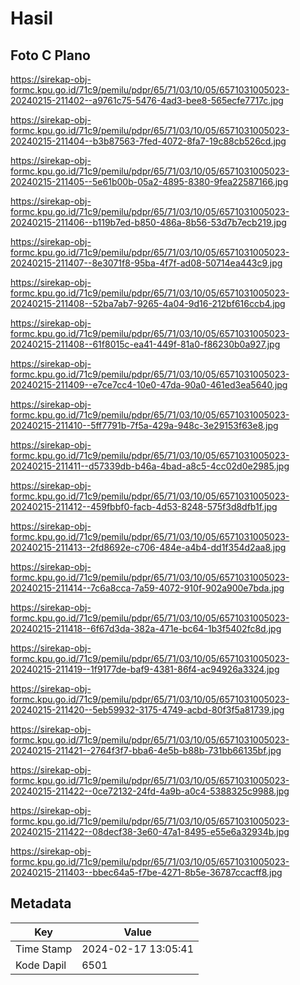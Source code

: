 # Hasil

## Foto C Plano

https://sirekap-obj-formc.kpu.go.id/71c9/pemilu/pdpr/65/71/03/10/05/6571031005023-20240215-211402--a9761c75-5476-4ad3-bee8-565ecfe7717c.jpg

https://sirekap-obj-formc.kpu.go.id/71c9/pemilu/pdpr/65/71/03/10/05/6571031005023-20240215-211404--b3b87563-7fed-4072-8fa7-19c88cb526cd.jpg

https://sirekap-obj-formc.kpu.go.id/71c9/pemilu/pdpr/65/71/03/10/05/6571031005023-20240215-211405--5e61b00b-05a2-4895-8380-9fea22587166.jpg

https://sirekap-obj-formc.kpu.go.id/71c9/pemilu/pdpr/65/71/03/10/05/6571031005023-20240215-211406--b119b7ed-b850-486a-8b56-53d7b7ecb219.jpg

https://sirekap-obj-formc.kpu.go.id/71c9/pemilu/pdpr/65/71/03/10/05/6571031005023-20240215-211407--8e3071f8-95ba-4f7f-ad08-50714ea443c9.jpg

https://sirekap-obj-formc.kpu.go.id/71c9/pemilu/pdpr/65/71/03/10/05/6571031005023-20240215-211408--52ba7ab7-9265-4a04-9d16-212bf616ccb4.jpg

https://sirekap-obj-formc.kpu.go.id/71c9/pemilu/pdpr/65/71/03/10/05/6571031005023-20240215-211408--61f8015c-ea41-449f-81a0-f86230b0a927.jpg

https://sirekap-obj-formc.kpu.go.id/71c9/pemilu/pdpr/65/71/03/10/05/6571031005023-20240215-211409--e7ce7cc4-10e0-47da-90a0-461ed3ea5640.jpg

https://sirekap-obj-formc.kpu.go.id/71c9/pemilu/pdpr/65/71/03/10/05/6571031005023-20240215-211410--5ff7791b-7f5a-429a-948c-3e29153f63e8.jpg

https://sirekap-obj-formc.kpu.go.id/71c9/pemilu/pdpr/65/71/03/10/05/6571031005023-20240215-211411--d57339db-b46a-4bad-a8c5-4cc02d0e2985.jpg

https://sirekap-obj-formc.kpu.go.id/71c9/pemilu/pdpr/65/71/03/10/05/6571031005023-20240215-211412--459fbbf0-facb-4d53-8248-575f3d8dfb1f.jpg

https://sirekap-obj-formc.kpu.go.id/71c9/pemilu/pdpr/65/71/03/10/05/6571031005023-20240215-211413--2fd8692e-c706-484e-a4b4-dd1f354d2aa8.jpg

https://sirekap-obj-formc.kpu.go.id/71c9/pemilu/pdpr/65/71/03/10/05/6571031005023-20240215-211414--7c6a8cca-7a59-4072-910f-902a900e7bda.jpg

https://sirekap-obj-formc.kpu.go.id/71c9/pemilu/pdpr/65/71/03/10/05/6571031005023-20240215-211418--6f67d3da-382a-471e-bc64-1b3f5402fc8d.jpg

https://sirekap-obj-formc.kpu.go.id/71c9/pemilu/pdpr/65/71/03/10/05/6571031005023-20240215-211419--1f9177de-baf9-4381-86f4-ac94926a3324.jpg

https://sirekap-obj-formc.kpu.go.id/71c9/pemilu/pdpr/65/71/03/10/05/6571031005023-20240215-211420--5eb59932-3175-4749-acbd-80f3f5a81739.jpg

https://sirekap-obj-formc.kpu.go.id/71c9/pemilu/pdpr/65/71/03/10/05/6571031005023-20240215-211421--2764f3f7-bba6-4e5b-b88b-731bb66135bf.jpg

https://sirekap-obj-formc.kpu.go.id/71c9/pemilu/pdpr/65/71/03/10/05/6571031005023-20240215-211422--0ce72132-24fd-4a9b-a0c4-5388325c9988.jpg

https://sirekap-obj-formc.kpu.go.id/71c9/pemilu/pdpr/65/71/03/10/05/6571031005023-20240215-211422--08decf38-3e60-47a1-8495-e55e6a32934b.jpg

https://sirekap-obj-formc.kpu.go.id/71c9/pemilu/pdpr/65/71/03/10/05/6571031005023-20240215-211403--bbec64a5-f7be-4271-8b5e-36787ccacff8.jpg


## Metadata

| Key        | Value               |
| ---------- | ------------------- |
| Time Stamp | 2024-02-17 13:05:41 |
| Kode Dapil | 6501                |




